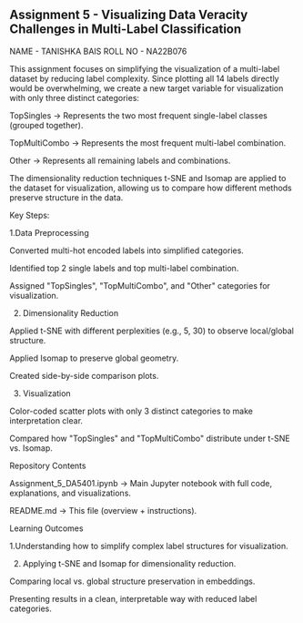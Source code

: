 ## Assignment 5 -  Visualizing Data Veracity Challenges in Multi-Label Classification

NAME - TANISHKA BAIS
ROLL NO - NA22B076

This assignment focuses on simplifying the visualization of a multi-label dataset by reducing label complexity. Since plotting all 14 labels directly would be overwhelming, we create a new target variable for visualization with only three distinct categories:

TopSingles → Represents the two most frequent single-label classes (grouped together).

TopMultiCombo → Represents the most frequent multi-label combination.

Other → Represents all remaining labels and combinations.

The dimensionality reduction techniques t-SNE and Isomap are applied to the dataset for visualization, allowing us to compare how different methods preserve structure in the data.

Key Steps:

1.Data Preprocessing

Converted multi-hot encoded labels into simplified categories.

Identified top 2 single labels and top multi-label combination.

Assigned "TopSingles", "TopMultiCombo", and "Other" categories for visualization.

2. Dimensionality Reduction

Applied t-SNE with different perplexities (e.g., 5, 30) to observe local/global structure.

Applied Isomap to preserve global geometry.

Created side-by-side comparison plots.

3. Visualization

Color-coded scatter plots with only 3 distinct categories to make interpretation clear.

Compared how "TopSingles" and "TopMultiCombo" distribute under t-SNE vs. Isomap.

Repository Contents

Assignment_5_DA5401.ipynb → Main Jupyter notebook with full code, explanations, and visualizations.

README.md → This file (overview + instructions).



Learning Outcomes

1.Understanding how to simplify complex label structures for visualization.

2. Applying t-SNE and Isomap for dimensionality reduction.

Comparing local vs. global structure preservation in embeddings.

Presenting results in a clean, interpretable way with reduced label categories.
